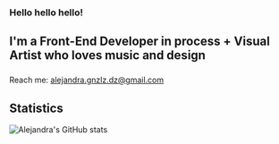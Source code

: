 ### Hello hello hello!
## I'm a Front-End Developer in process + Visual Artist who loves music and design 
###
###
###
###
###
Reach me: alejandra.gnzlz.dz@gmail.com

<!--
**alejandraglezd/alejandraglezd** is a ✨ _special_ ✨ repository because its `README.md` (this file) appears on your GitHub profile.

Here are some ideas to get you started:

- 🔭 I’m currently working on ...
- 🌱 I’m currently learning ...
- 👯 I’m looking to collaborate on ...
- 🤔 I’m looking for help with ...
- 💬 Ask me about ...
- 📫 How to reach me: ...
- 😄 Pronouns: ...
- ⚡ Fun fact: ...
-->

## Statistics
![Alejandra's GitHub stats](https://github-readme-stats.vercel.app/api?username=alejandraglezd&show_icons=true&theme=onedark)
